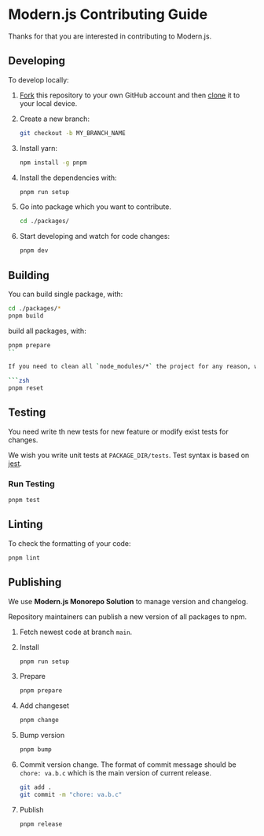 # Modern.js Contributing Guide

Thanks for that you are interested in contributing to Modern.js.

## Developing

To develop locally:

1. [Fork](https://help.github.com/articles/fork-a-repo/) this repository to your
   own GitHub account and then
   [clone](https://help.github.com/articles/cloning-a-repository/) it to your
   local device.
2. Create a new branch:

    ```zsh
    git checkout -b MY_BRANCH_NAME
    ```

3. Install yarn:

    ```zsh
    npm install -g pnpm
    ```

4. Install the dependencies with:

    ```zsh
    pnpm run setup
    ```

5. Go into package which you want to contribute.

    ```zsh
    cd ./packages/
    ```

6. Start developing and watch for code changes:

   ```zsh
   pnpm dev
   ```

## Building

You can build single package, with:

```zsh
cd ./packages/*
pnpm build
```

build all packages, with:

```zsh
pnpm prepare
``

If you need to clean all `node_modules/*` the project for any reason, with

```zsh
pnpm reset
```

## Testing

You need write th new tests for new feature or modify exist tests for changes.

We wish you write unit tests at `PACKAGE_DIR/tests`. Test syntax is based on [jest](https://jestjs.io/).

### Run Testing

```sh
pnpm test
```

## Linting

To check the formatting of your code:

```zsh
pnpm lint
```

## Publishing

We use **Modern.js Monorepo Solution** to manage version and changelog.

Repository maintainers can publish a new version of all packages to npm.

1. Fetch newest code at branch `main`.
2. Install

    ```zsh
    pnpm run setup
    ```

3. Prepare

    ```zsh
    pnpm prepare
    ```

4. Add changeset

   ```zsh
   pnpm change
   ```

5. Bump version

   ```zsh
   pnpm bump
   ```

6. Commit version change. The format of commit message should be `chore: va.b.c` which is the main version of current release.

    ```zsh
    git add .
    git commit -m "chore: va.b.c"
    ```

7. Publish

   ```zsh
   pnpm release
   ```
